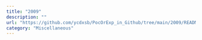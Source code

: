 ```yaml
---
title: "2009"
description: ""
url: "https://github.com/ycdxsb/PocOrExp_in_Github/tree/main/2009/README.md"
category: "Miscellaneous"
---
```

